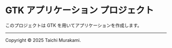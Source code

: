 ﻿# GTK アプリケーション プロジェクト
このプロジェクトは GTK を用いてアプリケーションを作成します。

--------

Copyright © 2025 Taichi Murakami.

